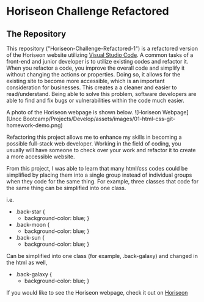 # Horiseon Challenge Refactored 

## The Repository

This repository ("Horiseon-Challenge-Refactored-1") is a refactored version of the Horiseon website utilizing [Visual Studio Code](https://code.visualstudio.com). A common tasks of a front-end and junior developer is to utilize existing codes and refactor it. When you refactor a code, you improve the overall code and simplify it without changing the actions or properties. Doing so, it allows for the existing site to become more accessible, which is an important consideration for businesses. This creates a a cleaner and easier to read/understand. Being able to solve this problem, software developers are able to find and fix bugs or vulnerabilities within the code much easier. 

A photo of the Horiseon webpage is shown below. 
![Horiseon Webpage](Uncc Bootcamp/Projects/Develop/assets/images/01-html-css-git-homework-demo.png)

Refactoring this project allows me to enhance my skills in becoming a possible full-stack web developer. Working in the field of coding, you usually will have someone to check over your work and refactor it to create a more accessible website. 

From this project, I was able to learn that many html/css codes could be simplified by placing them into a single group instead of individual groups when they code for the same thing. For example, three classes that code for the same thing can be simplified into one class.

  i.e.
  * .back-star {
     * background-color: blue;
      }
  * .back-moon {
     * background-color: blue;
      }
  * .back-sun {
     * background-color: blue;
      }
      
  Can be simplified into one class (for example, .back-galaxy) and changed in the html as well,
  * .back-galaxy {
     * background-color: blue;
      }
 
If you would like to see the Horiseon webpage, check it out on [Horiseon](https://github.com/bennyle890/Horiseon-Challenge-Refactored-1/blob/main/UNCC%20Bootcamp/Projects/Horiseon-Challenge-Refactored-1/Develop/index.html)
